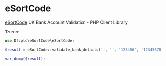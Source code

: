 # eSortCode

[eSortCode](http://www.etellect.com/products/payment-services) UK Bank Account Validation - PHP Client Library


To run:

```php
use Dfcplc\eSortCode\eSortCode;

$result = eSortCode::validate_bank_details('', '', '123456', '12345678');

var_dump($result);
```